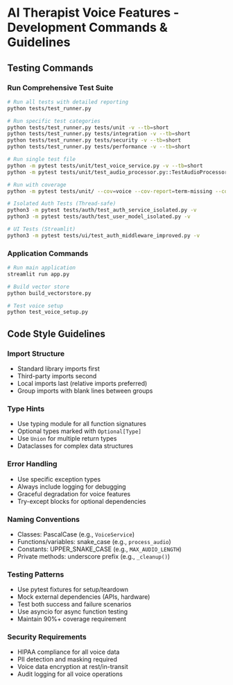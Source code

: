 # AI Therapist Voice Features - Development Commands & Guidelines

## Testing Commands

### Run Comprehensive Test Suite
```bash
# Run all tests with detailed reporting
python tests/test_runner.py

# Run specific test categories
python tests/test_runner.py tests/unit -v --tb=short
python tests/test_runner.py tests/integration -v --tb=short
python tests/test_runner.py tests/security -v --tb=short
python tests/test_runner.py tests/performance -v --tb=short

# Run single test file
python -m pytest tests/unit/test_voice_service.py -v --tb=short
python -m pytest tests/unit/test_audio_processor.py::TestAudioProcessor::test_initialization -v

# Run with coverage
python -m pytest tests/unit/ --cov=voice --cov-report=term-missing --cov-fail-under=90

# Isolated Auth Tests (Thread-safe)
python3 -m pytest tests/auth/test_auth_service_isolated.py -v
python3 -m pytest tests/auth/test_user_model_isolated.py -v

# UI Tests (Streamlit)
python3 -m pytest tests/ui/test_auth_middleware_improved.py -v
```

### Application Commands
```bash
# Run main application
streamlit run app.py

# Build vector store
python build_vectorstore.py

# Test voice setup
python test_voice_setup.py
```

## Code Style Guidelines

### Import Structure
- Standard library imports first
- Third-party imports second
- Local imports last (relative imports preferred)
- Group imports with blank lines between groups

### Type Hints
- Use typing module for all function signatures
- Optional types marked with `Optional[Type]`
- Use `Union` for multiple return types
- Dataclasses for complex data structures

### Error Handling
- Use specific exception types
- Always include logging for debugging
- Graceful degradation for voice features
- Try-except blocks for optional dependencies

### Naming Conventions
- Classes: PascalCase (e.g., `VoiceService`)
- Functions/variables: snake_case (e.g., `process_audio`)
- Constants: UPPER_SNAKE_CASE (e.g., `MAX_AUDIO_LENGTH`)
- Private methods: underscore prefix (e.g., `_cleanup()`)

### Testing Patterns
- Use pytest fixtures for setup/teardown
- Mock external dependencies (APIs, hardware)
- Test both success and failure scenarios
- Use asyncio for async function testing
- Maintain 90%+ coverage requirement

### Security Requirements
- HIPAA compliance for all voice data
- PII detection and masking required
- Voice data encryption at rest/in-transit
- Audit logging for all voice operations